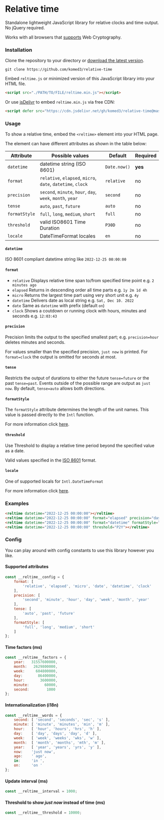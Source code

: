 # Relative time

Standalone lightweight JavaScript library for relative clocks and time output. No jQuery required.

Works with all browsers that [supports](https://caniuse.com/cryptography) Web Cryptography.

### Installation

Clone the repository to your directory or [download the latest version](https://github.com/komed3/relative-time/releases).

```shell
git clone https://github.com/komed3/relative-time
```

Embed ``reltime.js`` or minimized version of this JavaScript library into your HTML file.

```html
<script src="./PATH/TO/FILE/reltime.min.js"></script>
```

Or use [jsDelivr](https://www.jsdelivr.com) to embed ``reltime.min.js`` via free CDN:

```html
<script defer src="https://cdn.jsdelivr.net/gh/komed3/relative-time@master/src/reltime.min.js"></script>
```

### Usage

To show a relative time, embed the ``<reltime>`` element into your HTML page.

The element can have different attributes as shown in the table below:

| Attribute       | Possible values                                                          | Default        | Required |
|-----------------|--------------------------------------------------------------------------|----------------|----------|
| ``datetime``    | datetime string (ISO 8601)                                               | ``Date.now()`` | **yes**  |
| ``format``      | ``relative``, ``elapsed``, ``micro``, ``date``, ``datetime``, ``clock``  | ``relative``   | no       |
| ``precision``   | ``second``, ``minute``, ``hour``, ``day``, ``week``, ``month``, ``year`` | ``second``     | no       |
| ``tense``       | ``auto``, ``past``, ``future``                                           | ``auto``       | no       |
| ``formatStyle`` | ``full``, ``long``, ``medium``, ``short``                                | ``full``       | no       |
| ``threshold``   | valid ISO8601 Time Duration                                              | ``P30D``       | no       |
| ``locale``      | DateTimeFormat locales                                                   | ``en``         | no       |

#### ``datetime``

ISO 8601 compliant datetime string like ``2022-12-25 00:00:00``

#### ``format``

- ``relative`` Displays relative time span to/from specified time point e.g. ``2 minutes ago``
- ``elapsed`` Returns in descending order all time parts e.g. ``1y 2m 1d 4h``
- ``micro`` Returns the largest time part using very short unit e.g. ``4y``
- ``datetime`` Delivers date as local string e.g. ``Sat, Dec 10. 2022``
- ``date`` Same as ``datetime`` with prefix (default ``on``)
- ``clock`` Shows a coutdown or running clock with hours, minutes and seconds e.g. ``12:03:43``

#### ``precision``

Precision limits the output to the specified smallest part; e.g. ``precision=hour`` deletes minutes and seconds.

For values smaller than the specified precision, ``just now`` is printed. For ``format=clock`` the output is omitted for seconds at most.

#### ``tense``

Restricts the output of durations to either the future ``tense=future`` or the past ``tense=past``. Events outside of the possible range are output as ``just now``. By default, ``tense=auto`` allows both directions.

#### ``formatStyle``

The ``formatStyle`` attribute determines the length of the unit names. This value is passed directly to the ``Intl`` function.

For more information click [here](https://developer.mozilla.org/en-US/docs/Web/JavaScript/Reference/Global_Objects/Intl/DateTimeFormat/DateTimeFormat).

#### ``threshold``

Use Threshold to display a relative time period beyond the specified value as a date.

Valid values specified in the [ISO 8601](https://en.wikipedia.org/wiki/ISO_8601#Durations) format.

#### ``locale``

One of supported locals for ``Intl.DateTimeFormat``

For more information click [here](https://developer.mozilla.org/en-US/docs/Web/JavaScript/Reference/Global_Objects/Intl/DateTimeFormat/supportedLocalesOf).

### Examples

```html
<reltime datetime="2022-12-25 00:00:00"></reltime>
<reltime datetime="2022-12-25 00:00:00" format="elapsed" precision="day"></reltime>
<reltime datetime="2022-12-25 00:00:00" format="datetime" formatStyle="short"></reltime>
<reltime datetime="2022-12-25 00:00:00" threshold="P2Y"></reltime>
```

### Config

You can play around with config constants to use this library however you like.

#### Supported attributes

```javascript
const __reltime__config = {
    format: [
        'relative', 'elapsed', 'micro', 'date', 'datetime', 'clock'
    ],
    precision: [
        'second', 'minute', 'hour', 'day', 'week', 'month', 'year'
    ],
    tense: [
        'auto', 'past', 'future'
    ],
    formatStyle: [
        'full', 'long', 'medium', 'short'
    ]
};
```
#### Time factors (ms)

```javascript
const __reltime__factors = {
    year:   31557600000,
    month:   2629800000,
    week:     604800000,
    day:       86400000,
    hour:       3600000,
    minute:       60000,
    second:        1000
};
```

#### Internationalization (i18n)

```javascript
const __reltime__words = {
    second: [ 'second', 'seconds', 'sec', 's' ],
    minute: [ 'minute', 'minutes', 'min', 'm' ],
    hour:   [ 'hour', 'hours', 'hrs', 'h' ],
    day:    [ 'day', 'days', 'day', 'd' ],
    week:   [ 'week', 'weeks', 'wks', 'w' ],
    month:  [ 'month', 'months', 'mth', 'm' ],
    year:   [ 'year', 'years', 'yrs', 'y' ],
    now:    'just now',
    ago:    ' ago',
    in:     'in ',
    on:     'on '
};
```

#### Update interval (ms)

```javascript
const __reltime__interval = 1000;
```

#### Threshold to show *just now* instead of time (ms)

```javascript
const __reltime__threshold = 10000;
```
